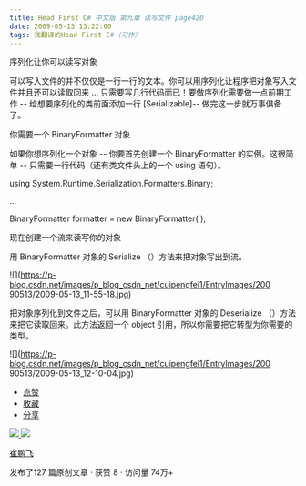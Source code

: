 ```yaml
---
title: Head First C# 中文版 第九章 读写文件 page420
date: 2009-05-13 13:22:00
tags: 我翻译的Head First C#（习作）
---
```

序列化让你可以读写对象

  

可以写入文件的并不仅仅是一行一行的文本。你可以用序列化让程序把对象写入文件并且还可以读取回来  ...  只需要写几行代码而已！要做序列化需要做一点前期工作
\--  给想要序列化的类前面添加一行  [Serializable]--  做完这一步就万事俱备了。

  

你需要一个  BinaryFormatter  对象

  

如果你想序列化一个对象  \--  你要首先创建一个  BinaryFormatter  的实例。这很简单  \--  只需要一行代码（还有类文件头上的一个
using  语句）。

  

using System.Runtime.Serialization.Formatters.Binary;

...

BinaryFormatter formatter = new BinaryFormatter( );

  

现在创建一个流来读写你的对象

  

用  BinaryFormatter  对象的  Serialize  （）方法来把对象写出到流。

  

![](https://p-blog.csdn.net/images/p_blog_csdn_net/cuipengfei1/EntryImages/200
90513/2009-05-13_11-55-18.jpg)

把对象序列化到文件之后，可以用  BinaryFormatter  对象的  Deserialize  （）方法来把它读取回来。此方法返回一个
object  引用，所以你需要把它转型为你需要的类型。

  

![](https://p-blog.csdn.net/images/p_blog_csdn_net/cuipengfei1/EntryImages/200
90513/2009-05-13_12-10-04.jpg)

  * [ 点赞  ](javascript:;)
  * [ 收藏  ](javascript:;)
  * [ 分享 ](javascript:;)

[ ![](https://profile.csdnimg.cn/5/2/5/3_cuipengfei1)
![](https://g.csdnimg.cn/static/user-reg-year/1x/11.png)
](https://blog.csdn.net/cuipengfei1)

[ 崔鹏飞 ](https://blog.csdn.net/cuipengfei1)

发布了127 篇原创文章  ·  获赞 8  ·  访问量 74万+

